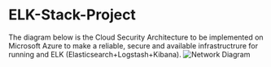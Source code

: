 # ELK-Stack-Project
The diagram below is the Cloud Security Architecture to be implemented on Microsoft Azure to make a reliable, secure and available infrastructrure for running and ELK (Elasticsearch+Logstash+Kibana).
![Network Diagram](https://github.com/shaerul/ELK-Stack-Project/Images/Cloud-Security-Architecture.PNG)

